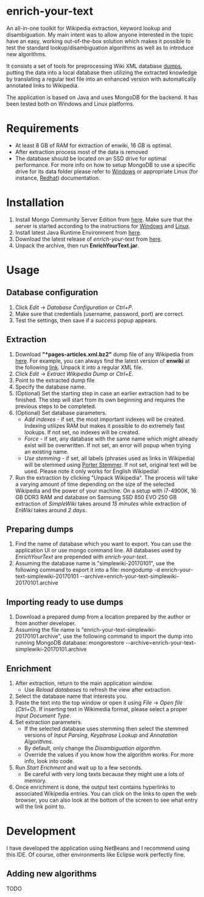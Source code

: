 # enrich-your-text
An all-in-one toolkit for Wikipedia extraction, keyword lookup and disambiguation. My main intent was to allow anyone interested in the topic have an easy, working out-of-the-box solution which makes it possible to test the standard lookup/disambiguation algorithms as well as to introduce new algorithms.

It consists a set of tools for preprocessing Wiki XML database [dumps](https://dumps.wikimedia.org/), putting the data into a local database then utilizing the extracted knowledge by translating a regular text file into an enhanced version with automatically annotated links to Wikipedia.

The application is based on Java and uses MongoDB for the backend. It has been tested both on Windows and Linux platforms.

# Requirements
* At least 8 GB of RAM for extraction of enwiki, 16 GB is optimal.
* After extraction process most of the data is removed
* The database should be located on an SSD drive for optimal performance. For more info on how to setup MongoDB to use a specific drive for its data folder please refer to [Windows](https://docs.mongodb.com/manual/tutorial/install-mongodb-on-windows/#configure-a-windows-service-for-mongodb-community-edition) or appropriate Linux (for instance, [Redhat](https://docs.mongodb.com/manual/tutorial/install-mongodb-on-red-hat/#data-directories-and-permissions)) documentation.

# Installation
1. Install Mongo Community Server Edition from [here](https://www.mongodb.com/). Make sure that the server is started according to the instructions for [Windows](https://docs.mongodb.com/manual/tutorial/install-mongodb-on-windows/) and [Linux](https://docs.mongodb.com/manual/administration/install-on-linux/).
2. Install latest Java Runtime Environment from [here](https://www.java.com/en/).
3. Download the latest release of *enrich-your-text* from [here](https://github.com/mnarusze/enrich-your-text/releases/latest).
4. Unpack the archive, then run **EnrichYourText.jar**.

# Usage

## Database configuration
1. Click *Edit* -> *Database Configuration* or *Ctrl+P*.
2. Make sure that credentials (username, password, port) are correct.
3. Test the settings, then save if a *success* popup appears.

## Extraction
1. Download **"\*pages-articles.xml.bz2"** dump file of any Wikipedia from [here](https://dumps.wikimedia.org). For example, you can always find the latest version of **enwiki** at the following [link](https://dumps.wikimedia.org/enwiki/latest/enwiki-latest-pages-articles.xml.bz2). Unpack it into a regular XML file.
2. Click *Edit* -> *Extract Wikipedia Dump* or *Ctrl+E*.
3. Point to the extracted dump file 
4. Specify the database name.
5. (Optional) Set the starting step in case an earlier extraction had to be finished. The step will start from its own beginning and requires the previous steps to be completed.
6. (Optional) Set database parameters.
   * *Add indexes* - if set, the most important indexes will be created. Indexing utilizes RAM but makes it possible to do extremely fast lookups. If not set, no indexes will be created.
   * *Force* - if set, any database with the same name which might already exist will be overwritten. If not set, an error will popup when trying an existing name.
   * *Use stemming* - if set, all labels (phrases used as links in Wikipedia) will be stemmed using [Porter Stemmer](https://tartarus.org/martin/PorterStemmer/). If not set, original text will be used. Please note it only works for English Wikipedia!
7. Run the extraction by clicking "Unpack Wikipedia". The process will take a varying amount of time depending on the size of the selected Wikipedia and the power of your machine. On a setup with i7-4900K, 16 GB DDR3 RAM and database on Samsung SSD 850 EVO 250 GB extraction of *SimpleWiki* takes around *15 minutes* while extraction of *EnWiki* takes around *2 days*.

## Preparing dumps
1. Find the name of database which you want to export. You can use the application UI or use mongo command line. All databases used by *EnrichYourText* are prepended with *enrich-your-text*.
2. Assuming the database name is "simplewiki-20170101", use the following command to export it into a file:
    mongodump -d enrich-your-text-simplewiki-20170101 --archive=enrich-your-text-simplewiki-20170101.archive
    
## Importing ready to use dumps
1. Download a prepared dump from a location prepared by the author or from another developer.
2. Assuming the file name is "enrich-your-text-simplewiki-20170101.archive", use the following command to import the dump into running MongoDB database:
    mongorestore --archive=enrich-your-text-simplewiki-20170101.archive

## Enrichment
1. After extraction, return to the main application window.
   * Use *Reload databases* to refresh the view after extraction.
2. Select the database name that interests you.
3. Paste the text into the top window or open it using *File* -> *Open file* (*Ctrl+O*). If inserting text in Wikimedia format, please select a proper *Input Document Type*.
4. Set extraction parameters.
   * If the selected database uses stemming then select the stemmed versions of *Input Parsing*, *Keyphrase Lookup* and *Annotation Algorithms*.
   * By default, only change the *Disambiguation algorithm*.
   * Override the values if you know how the algorithm works. For more info, look into code.
5. Run *Start Erichment* and wait up to a few seconds.
   * Be careful with very long texts because they might use a lots of memory.
6. Once enrichment is done, the output text contains hyperlinks to associated Wikipedia entries. You can click on the links to open the web browser, you can also look at the bottom of the screen to see what entry will the link point to.

# Development
I have developed the application using NetBeans and I recommend using this IDE. Of course, other environments like Eclipse work perfectly fine.

## Adding new algorithms
TODO
